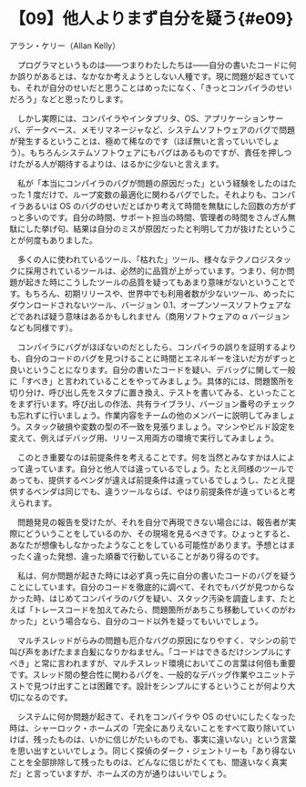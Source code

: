 # 【09】他人よりまず自分を疑う{#e09}

<div class="author">アラン・ケリー（Allan Kelly）</div>

　プログラマというものは&mdash;&mdash;つまりわたしたちは&mdash;&mdash;自分の書いたコードに何か誤りがあるとは、なかなか考えようとしない人種です。現に問題が起きていても、それが自分のせいだと思うことはめったになく、「きっとコンパイラのせいだろう」などと思ったりします。

　しかし実際には、コンパイラやインタプリタ、OS、アプリケーションサーバ、データベース、メモリマネージャなど、システムソフトウェアのバグで問題が発生するということは、極めて稀なのです（ほぼ無いと言っていいでしょう）。もちろんシステムソフトウェアにもバグはあるものですが、責任を押しつけたがる人が期待するよりは、はるかに少ないと言えます。

　私が「本当にコンパイラのバグが問題の原因だった」という経験をしたのはたった 1 度だけで、ループ変数の最適化に関わるバグでした。それよりも、コンパイラあるいは OS のバグのせいだとばかり考えて時間を無駄にした回数の方がずっと多いのです。自分の時間、サポート担当の時間、管理者の時間をさんざん無駄にした挙げ句、結果は自分のミスが原因だったと判明して力が抜けたということが何度もありました。

　多くの人に使われているツール、「枯れた」ツール、様々なテクノロジスタックに採用されているツールは、必然的に品質が上がっています。つまり、何か問題が起きた時にこうしたツールの品質を疑ってもあまり意味がないということです。もちろん、初期リリースや、世界中でも利用者数が少ないツール、めったにダウンロードされないツール、バージョン 0.1、オープンソースソフトウェアなどであれば疑う意味はあるかもしれません（商用ソフトウェアの α バージョンなども同様です）。

　コンパイラにバグがほぼないのだとしたら、コンパイラの誤りを証明するよりも、自分のコードのバグを見つけることに時間とエネルギーを注いだ方がずっと良いということになります。自分の書いたコードを疑い、デバッグに関して一般に「すべき」と言われていることをやってみましょう。具体的には、問題箇所を切り分け、呼び出し先をスタブに置き換え、テストを書いてみる、といったことをまず行います。呼び出しの作法、共有ライブラリ、バージョン番号のチェックも忘れずに行いましょう。作業内容をチームの他のメンバーに説明してみましょう。スタック破損や変数の型の不一致を見張りましょう。マシンやビルド設定を変えて、例えばデバッグ用、リリース用両方の環境で実行してみましょう。

　このとき重要なのは前提条件を考えることです。何を当然とみなすかは人によって違っています。自分と他人では違っているでしょう。たとえ同様のツールであっても、提供するベンダが違えば前提条件は違っているでしょうし、たとえ提供するベンダは同じでも、違うツールならば、やはり前提条件が違っていると考えられます。

　問題発見の報告を受けたが、それを自分で再現できない場合には、報告者が実際にどういうことをしているのか、その現場を見るべきです。ひょっとすると、あなたが想像もしなかったようなことをしている可能性があります。予想とはまったく違った発想、違った順番で行動していることがあり得るのです。

　私は、何か問題が起きた時には必ず真っ先に自分の書いたコードのバグを疑うことにしています。自分のコードを徹底的に調べて、それでもバグが見つからなかった時、はじめてコンパイラのバグを疑い、スタック汚染を調査します、たとえば「トレースコードを加えてみたら、問題箇所があちこち移動していくのがわかった」という場合なら、自分のコード以外を疑ってもいいでしょう。

　マルチスレッドがらみの問題も厄介なバグの原因になりやすく、マシンの前で叫び声をあげたまま白髪になりかねません。「コードはできるだけシンプルにすべき」と常に言われますが、マルチスレッド環境においてこの言葉は何倍も重要です。スレッド間の整合性に関わるバグを、一般的なデバッグ作業やユニットテストで見つけ出すことは困難です。設計をシンプルにするということが何より大切になるのです。

　システムに何か問題が起きて、それをコンパイラや OS のせいにしたくなった時は、シャーロック・ホームズの「完全にありえないことをすべて取り除いていけば、残ったものは、いかに信じがたいものでも、事実に違いない」という言葉を思い出すといいでしょう。同じく探偵のダーク・ジェントリーも「あり得ないことを全部排除して残ったものは、どんなに信じがたくても、間違いなく真実だ」と言っていますが、ホームズの方が通りはいいでしょう。
